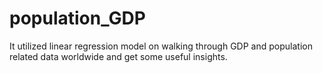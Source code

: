 # population_GDP
It utilized linear regression model on walking through GDP and population related data worldwide and get some useful insights.

